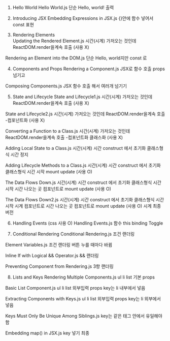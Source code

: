  1. Hello World
 Hello World.js
 단순 Hello, world! 출력 


2. Introducing JSX
 Embedding Expressions in JSX.js
 {}안에 함수 넣어서 const 표현


3. Rendering Elements  
 Updating the Rendered Element.js
 시간(시계) 가저오는 것인데 ReactDOM.render을계속 호출 (사용 X)

 Rendering an Element into the DOM.js
 단순 Hello, world지만 const 로 


 4. Components and Props
 Rendering a Component.js
 JSX로 함수 호출 props넘기고

 Composing Components.js
 JSX 함수 호출 해서 여러개 넘기기

 
 5. State and Lifecycle
 State and Lifecycle1.js
 시간(시계) 가저오는 것인데 ReactDOM.render을계속 호출 
 (사용 X)

 State and Lifecycle2.js
 시간(시계) 가저오는 것인데 ReactDOM.render을계속 호출 
 -컴포넌트화 (사용 X)

 Converting a Function to a Class.js
 시간(시계) 가저오는 것인데 ReactDOM.render을계속 호출 
 -컴포넌트화 클래스화 (사용 X) 

 Adding Local State to a Class.js
 시간(시계) 시간 construct 에서 초기화 클래스형식 시간 정지

 Adding Lifecycle Methods to a Class.js
 시간(시계) 시간 construct 에서 초기화 클래스형식 시간 시작 
 mount update (사용 O)

 The Data Flows Down.js
 시간(시계) 시간 construct 에서 초기화 클래스형식 시간 시작 
 시간 나오는 곳 컴포넌트로
 mount update (사용 O) 

  The Data Flows Down2.js
 시간(시계) 시간 construct 에서 초기화 클래스형식 시간 시작 
 시계 컴포넌트로 시간 나오는 곳 컴포넌트로 
 mount update (사용 O)  시계 최종 버전


 6. Handling Events (css 사용 O)
  Handling Events.js
  함수 this binding Toggle


 7. Conditional Rendering
  Conditional Rendering.js
  조건 랜더링 

  Element Variables.js
  조건 랜더링 버튼 누를 때마다 바뀜

  Inline If with Logical && Operator.js
  && 랜더링 
  
  Preventing Component from Rendering.js
  3항 랜더링 


  8. Lists and Keys
  Rendering Multiple Components.js
  ul li list 기본 props

  Basic List Component.js
  ul li list 외부입력 props key는 li 내부에서 넣음

  Extracting Components with Keys.js
  ul li list 외부입력 props key는 li 외부에서 넣음

  Keys Must Only Be Unique Among Siblings.js 
  key는 같은 태그 안에서 유일해야함

  Embedding map() in JSX.js key 넣기 최종
